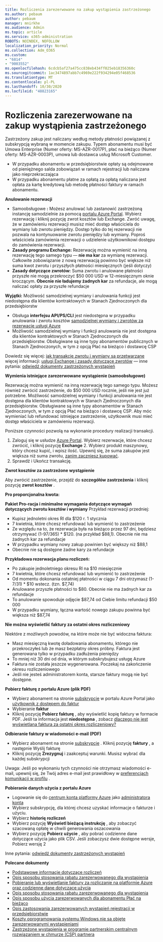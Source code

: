 ```yaml
---
title: Rozliczenia zarezerwowane na zakup wystąpienia zastrzeżonego
ms.author: pebaum
author: pebaum
manager: mnirkhe
ms.audience: Admin
ms.topic: article
ms.service: o365-administration
ROBOTS: NOINDEX, NOFOLLOW
localization_priority: Normal
ms.collection: Adm_O365
ms.custom:
- "6814"
- "9003552"
ms.openlocfilehash: 6cdcb5af27a475cc838eb434ff025eb18356360c
ms.sourcegitcommit: 1ac3474897abb7c4969e222f934294e05f468536
ms.translationtype: MT
ms.contentlocale: pl-PL
ms.lasthandoff: 10/30/2020
ms.locfileid: "48823165"
---
```

# <a name="billing-for-reserved-instance-purchase"></a>Rozliczenia zarezerwowane na zakup wystąpienia zastrzeżonego

Zastrzeżony zakup jest naliczany według metody płatności powiązanej z subskrypcją wybraną w momencie zakupu. Typem abonamentu musi być Umowa Enterprise (Numer oferty: MS-AZR-0017P), płać na bieżąco (Numer oferty: MS-AZR-0003P), umowa lub dostawca usług Microsoft Customer.

- W przypadku abonamentu w przedsiębiorstwie opłaty są odejmowane od pieniężnego salda zobowiązań w ramach rejestracji lub naliczana jako nieprzekraczająca
- W przypadku abonamentu płatne za opłatą za opłatą naliczana jest opłata za kartę kredytową lub metodę płatności faktury w ramach abonamentu.

**Anulowanie rezerwacji**

- Samoobsługowe **:** Możesz anulować lub zastanowić zastrzeżoną instancję samodzielnie za pomocą [portalu Azure Portal](https://portal.azure.com/#blade/Microsoft_Azure_Reservations/ReservationsBrowseBlade). Wybierz rezerwację i kliknij pozycję zwrot kosztów lub Exchange. Zwróć uwagę, że w zamówieniu rezerwacji musisz mieć dostęp właściciela do wymiany lub zwrotu pieniędzy. Dostęp tylko do tej rezerwacji nie pozwala na kontynuowanie zwrotu pieniędzy lub wymiany. Poproś właściciela zamówienia rezerwacji o udzielenie użytkownikowi dostępu do zamówienia rezerwacji.
- **Zasady programu Exchange:** Rezerwację można wymienić na inną rezerwację tego samego typu — **nie ma kar** za wymianę rezerwacji. Całkowite zobowiązanie z nową rezerwacją powinno być większe niż suma kwot zwrotu i przyszłych płatności miesięcznych (jeśli dotyczy)
- **Zasady dotyczące zwrotów:** Suma zwrotu i anulowane płatności przyszłe nie mogą przekroczyć $50 000 USD w 12-miesięcznym oknie kroczącym. **Obecnie nie ładujemy żadnych kar** za refundacje, ale mogą naliczać opłaty za przyszłe refundacje

**Wyjątki:** Możliwość samodzielnej wymiany i anulowania funkcji jest niedostępna dla klientów kontraktowych w Stanach Zjednoczonych dla przedsiębiorstw

- Obsługa **interfejsu API/PS/CLI** jest niedostępna w przypadku anulowania i zwrotu kosztów [samodzielnej wymiany i zwrotów za rezerwacje usługi Azure](https://docs.microsoft.com/azure/cost-management-billing/reservations/exchange-and-refund-azure-reservations?WT.mc_id=Portal-Microsoft_Azure_Support)
- Możliwość samodzielnej wymiany i funkcji anulowania nie jest dostępna dla klientów kontraktowych w Stanach Zjednoczonych dla przedsiębiorstw. Obsługiwane są inne typy abonamentów publicznych w Stanach Zjednoczonych, w tym z opcją Płać na bieżąco i dostawcę CSP

Dowiedz się więcej: [jak transakcje zwrotu i wymiany są przetwarzane](https://docs.microsoft.com/azure/billing/billing-azure-reservations-self-service-exchange-and-refund?WT.mc_id=Portal-Microsoft_Azure_Support#how-return-and-exchange-transactions-are-processed) więcej informacji: [usługi Exchange i zasady dotyczące zwrotów](https://docs.microsoft.com/azure/billing/billing-azure-reservations-self-service-exchange-and-refund?WT.mc_id=Portal-Microsoft_Azure_Support#exchange-policies) — inne pytania: [odwiedź dokumenty zastrzeżonych wystąpień](https://docs.microsoft.com/azure/billing/billing-save-compute-costs-reservations?WT.mc_id=Portal-Microsoft_Azure_Support)

**Wymienia istniejące zarezerwowane wystąpienie (samoobsługowe)**

Rezerwację można wymienić na inną rezerwację tego samego typu. Możesz również zwrócić zastrzeżenie, do $50 000 USD rocznie, jeśli nie jest już potrzebne. Możliwość samodzielnej wymiany i funkcji anulowania nie jest dostępna dla klientów kontraktowych w Stanach Zjednoczonych dla przedsiębiorstw. Obsługiwane są inne typy abonamentów w Stanach Zjednoczonych, w tym z opcją Płać na bieżąco i dostawcę CSP. Aby móc wymieniać lub refundować istniejące zastrzeżenie, użytkownik musi mieć dostęp właściciela w zamówieniu rezerwacji.

Poniższe czynności pozwolą na wykonanie procedury realizacji transakcji.

1. Zaloguj się w usłudze [Azure Portal](https://portal.azure.com/#blade/Microsoft_Azure_Reservations/ReservationsBrowseBlade). Wybierz rezerwacje, które chcesz zwrócić, i kliknij pozycję **Exchange** 2. Wybierz produkt maszynowy, który chcesz kupić, i wpisz ilość. Upewnij się, że suma zakupów jest większa niż suma zwrotu, [zanim zaczniesz kupować](https://docs.microsoft.com/azure/virtual-machines/windows/prepay-reserved-vm-instances?WT.mc_id=Portal-Microsoft_Azure_Support#determine-the-right-vm-size-before-you-buy).
3. Sprawdź i Ukończ transakcję.

**Zwrot kosztów za zastrzeżone wystąpienie**

Aby zwrócić zastrzeżenie, przejdź do **szczegółów zastrzeżenia** i kliknij pozycję **zwrot kosztów** .

**Pro proporcjonalna kwota:**

**Pakiet Pro-racja i minimalne wymagania dotyczące wymagań dotyczących zwrotu kosztów i wymiany** Przykład rezerwacji przedniej:

- Kupisz jednoletni okres RI dla $120 r. 1 stycznia
- 7 kwietnia, które chcesz refundować lub wymienić to zastrzeżenie
- Ze względu na to, że rezerwacja była na bieżąco przez 97 dni, będziesz otrzymywać (1-97/365) * $120. (na przykład $88,1). Obecnie nie ma żadnych kar za refundacje
- W przypadku wymiany nowy zakup powinien być większy niż $88,1
- Obecnie nie są dostępne żadne kary za refundacje

**Przykładowa rezerwacja planu rozliczeń:**

- Po zakupie jednoletniego okresu RI na $10 miesięcznie
- 7 kwietnia, które chcesz refundować lub wymienić to zastrzeżenie
- Od momentu dokonania ostatniej płatności w ciągu 7 dni otrzymasz (1-7/31) * $10 wstecz. (tzn. $7,74)
- Anulowane przyszłe płatności to $80. Obecnie nie ma żadnych kar za refundacje
- To anulowanie spowoduje odjęcie $87,74 od Ciebie limitu refundacji $50 000
- W przypadku wymiany, łączna wartość nowego zakupu powinna być większa niż $87,74

**Nie można wyświetlić faktury za ostatni okres rozliczeniowy**

Niektóre z możliwych powodów, na które może nie być widoczna faktura:

- Masz miesięczną kwotę doładowania abonamentu, którego nie przekroczyłeś lub że masz bezpłatny okres próbny. Faktura jest generowana tylko w przypadku zadłużenia pieniędzy
- To mniej niż 30 dni od dnia, w którym subskrybujesz usługę Azure
- Faktura nie została jeszcze wygenerowana. Poczekaj na zakończenie okresu rozliczeniowego
- Jeśli nie jesteś administratorem konta, starsze faktury mogą nie być dostępne.

**Pobierz fakturę z portalu Azure (plik PDF)**

- Wybierz abonament na stronie [subskrypcje](https://portal.azure.com/#blade/Microsoft_Azure_Billing/SubscriptionsBlade) w portalu Azure Portal jako [użytkownik z dostępem do faktur](https://docs.microsoft.com/azure/billing/billing-manage-access?WT.mc_id=Portal-Microsoft_Azure_Support)
- Wybieranie **faktur**
- Kliknij pozycję **Pobierz fakturę** , aby wyświetlić kopię faktury w formacie PDF. Jeśli ta informacja jest **niedostępna** , zobacz [dlaczego nie jest wyświetlana faktura za ostatni okres rozliczeniowy?](https://docs.microsoft.com/azure/billing/billing-download-azure-invoice-daily-usage-date?WT.mc_id=Portal-Microsoft_Azure_Support#noinvoice)

**Odbieranie faktury w wiadomości e-mail (PDF)**

- Wybierz abonament na stronie [subskrypcje](https://portal.azure.com/#blade/Microsoft_Azure_Billing/SubscriptionsBlade) . Kliknij pozycję **faktury** , a następnie Wyślij fakturę
- Kliknij pozycję **Zrezygnuj** i zaakceptuj warunki. Musisz wybrać dla każdej subskrypcji

Uwaga: Jeśli po wykonaniu tych czynności nie otrzymasz wiadomości e-mail, upewnij się, że Twój adres e-mail jest prawidłowy w [preferencjach komunikacji w profilu](https://account.windowsazure.com/profile) .

**Pobieranie danych użycia z portalu Azure**

- Logowanie się do [centrum konta platformy Azure](https://account.windowsazure.com/Subscriptions) jako [administratora konta](https://docs.microsoft.com/azure/billing/billing-subscription-transfer?WT.mc_id=Portal-Microsoft_Azure_Support#whoisaa)
- Wybierz subskrypcję, dla której chcesz uzyskać informacje o fakturze i użyciu.
- Wybierz **historię rozliczeń**
- Wybierz pozycję **Wyświetl bieżącą instrukcję** , aby zobaczyć szacowaną opłatę w chwili generowania oszacowania
- Wybierz pozycję **Pobierz użycie** , aby pobrać codzienne dane dotyczące użycia jako plik CSV. Jeśli zobaczysz dwie dostępne wersje, Pobierz wersję 2

Inne pytania: [odwiedź dokumenty zastrzeżonych wystąpień](https://docs.microsoft.com/azure/billing/billing-save-compute-costs-reservations?WT.mc_id=Portal-Microsoft_Azure_Support)

**Polecane dokumenty**

- [Podstawowe informacje dotyczące rozliczeń](https://docs.microsoft.com/partner-center/billing-basics/?WT.mc_id=Portal-Microsoft_Azure_Support)
- [Opis sposobu stosowania rabatu zarezerwowanego dla wystąpienia](https://docs.microsoft.com/azure/billing/billing-understand-vm-reservation-charges/?WT.mc_id=Portal-Microsoft_Azure_Support)
- [Pobieranie lub wyświetlanie faktury za rozliczanie na platformie Azure oraz codzienne dane dotyczące użycia](https://docs.microsoft.com/azure/billing/billing-download-azure-invoice-daily-usage-date?WT.mc_id=Portal-Microsoft_Azure_Support)
- [Opis sposobu stosowania rabatu zarezerwowanego dla wystąpienia](https://docs.microsoft.com/azure/billing/billing-understand-vm-reservation-charges/?WT.mc_id=Portal-Microsoft_Azure_Support)
- [Opis sposobu użycia zarezerwowanych dla abonamentu Płać na bieżąco](https://docs.microsoft.com/azure/billing/billing-understand-reserved-instance-usage/?WT.mc_id=Portal-Microsoft_Azure_Support)
- [Opis zastosowania zarezerwowanych wystąpień rejestracji w przedsiębiorstwie](https://docs.microsoft.com/azure/billing/billing-understand-reserved-instance-usage-ea/?WT.mc_id=Portal-Microsoft_Azure_Support)
- [Koszty oprogramowania systemu Windows nie są objęte zarezerwowanymi wystąpieniami](https://docs.microsoft.com/azure/billing/billing-reserved-instance-windows-software-costs/?WT.mc_id=Portal-Microsoft_Azure_Support)
- [Zastrzeżone wystąpienia w programie partnerskim centralnym rozwiązaniem w chmurze (CSP) partnera](https://docs.microsoft.com/partner-center/azure-reservations/?WT.mc_id=Portal-Microsoft_Azure_Support)